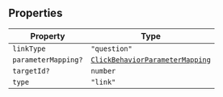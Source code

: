 ## Properties

| Property | Type |
| ------ | ------ |
| <a id="linktype"></a> `linkType` | `"question"` |
| <a id="parametermapping"></a> `parameterMapping?` | [`ClickBehaviorParameterMapping`](../type-aliases/ClickBehaviorParameterMapping.md) |
| <a id="targetid"></a> `targetId?` | `number` |
| <a id="type"></a> `type` | `"link"` |
